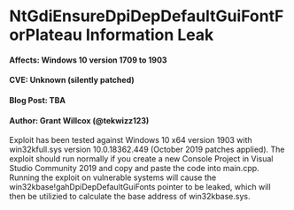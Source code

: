 # NtGdiEnsureDpiDepDefaultGuiFontForPlateau Information Leak
#### Affects: Windows 10 version 1709 to 1903
#### CVE: Unknown (silently patched)
#### Blog Post: TBA
#### Author: Grant Willcox (@tekwizz123)

Exploit has been tested against Windows 10 x64 version 1903 with win32kfull.sys version 10.0.18362.449 (October 2019 patches applied). The exploit should run normally if you create a new Console Project in Visual Studio Community 2019 and copy and paste the code into main.cpp. Running the exploit on vulnerable systems will cause the win32kbase!gahDpiDepDefaultGuiFonts pointer to be leaked, which will then be utilizied to calculate the base address of win32kbase.sys.
